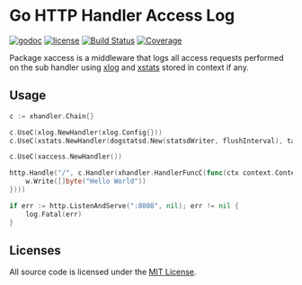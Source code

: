# Go HTTP Handler Access Log

[![godoc](http://img.shields.io/badge/godoc-reference-blue.svg?style=flat)](https://godoc.org/github.com/rs/xaccess) [![license](http://img.shields.io/badge/license-MIT-red.svg?style=flat)](https://raw.githubusercontent.com/rs/xaccess/master/LICENSE) [![Build Status](https://travis-ci.org/rs/xaccess.svg)](https://travis-ci.org/rs/xaccess) [![Coverage](http://gocover.io/_badge/github.com/rs/xaccess)](http://gocover.io/github.com/rs/xaccess)

Package xaccess is a middleware that logs all access requests performed on the sub handler using [xlog](https://github.com/cool-rest/xlog) and [xstats](https://github.com/cool-rest/xstats) stored in context if any.

## Usage

```go
c := xhandler.Chain{}

c.UseC(xlog.NewHandler(xlog.Config{}))
c.UseC(xstats.NewHandler(dogstatsd.New(statsdWriter, flushInterval), tags))

c.UseC(xaccess.NewHandler())

http.Handle("/", c.Handler(xhandler.HandlerFuncC(func(ctx context.Context, w http.ResponseWriter, r *http.Request) {
    w.Write([]byte("Hello World"))
})))

if err := http.ListenAndServe(":8080", nil); err != nil {
    log.Fatal(err)
}
```

## Licenses

All source code is licensed under the [MIT License](https://raw.github.com/cool-rest/xlog/master/LICENSE).
